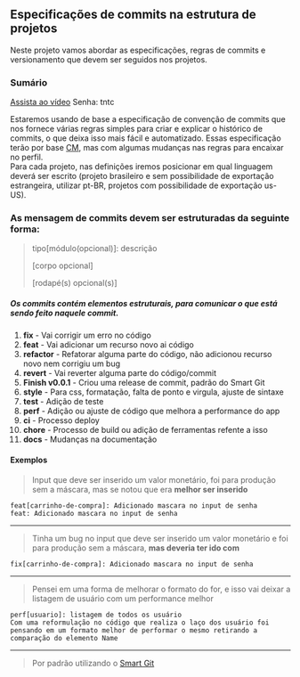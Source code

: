 ## Especificações de commits na estrutura de projetos

Neste projeto vamos abordar as especificações, regras de commits e versionamento que devem ser seguidos nos projetos.

### Sumário

[Assista ao vídeo]()
Senha: tntc

Estaremos usando de base a especificação de convenção de commits que nos fornece várias regras simples para criar e explicar o histórico de commits, o que deixa isso mais fácil e automatizado. Essas especificação terão por base [CM](https://www.conventionalcommits.org/en/v1.0.0/#specification), mas com algumas mudanças nas regras para encaixar no perfil. <br />
Para cada projeto, nas definições iremos posicionar em qual linguagem deverá ser escrito (projeto brasileiro e sem possibilidade de exportação estrangeira, utilizar pt-BR, projetos com possibilidade de exportação us-US). <br />

### As mensagem de commits devem ser estruturadas da seguinte forma:
> tipo[módulo(opcional)]: descrição
>
> [corpo opcional]
>
>[rodapé(s) opcional(s)]

##### Os commits contém elementos estruturais, para comunicar o que está sendo feito naquele commit.
1. **fix** - Vai corrigir um erro no código
2. **feat** - Vai adicionar um recurso novo ai código
3. **refactor** - Refatorar alguma parte do código, não adicionou recurso novo nem corrigiu um bug
4. **revert** - Vai reverter alguma parte do código/commit
5. **Finish v0.0.1** - Criou uma release de commit, padrão do Smart Git
6. **style** - Para css, formatação, falta de ponto e virgula, ajuste de sintaxe
7. **test** - Adição de teste 
8. **perf** - Adição ou ajuste de código que melhora a performance do app
9. **ci** - Processo deploy
10. **chore** - Processo de build ou adição de ferramentas refente a isso
11. **docs** - Mudanças na documentação

#### Exemplos

>Input que deve ser inserido um valor monetário, foi para produção sem a máscara, mas se notou que era **melhor ser inserido**

`feat[carrinho-de-compra]: Adicionado mascara no input de senha` <br />
`feat: Adicionado mascara no input de senha`

---

>Tinha um bug no input que deve ser inserido um valor monetário e foi para produção sem a máscara, **mas deveria ter ido com**

`fix[carrinho-de-compra]: Adicionado mascara no input de senha`

---

>Pensei em uma forma de melhorar o formato do for, e isso vai deixar a listagem de usuário com um performance melhor

`perf[usuario]: listagem de todos os usuário`<br />
`Com uma reformulação no código que realiza o laço dos usuário foi pensando em um formato melhor de performar o mesmo retirando a comparação do elemento Name`

---
> Por padrão utilizando o [Smart Git](https://www.syntevo.com/smartgit/)
